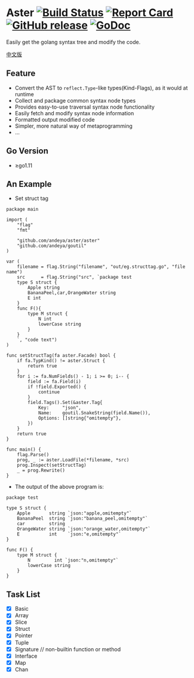 # Aster [![Build Status](https://travis-ci.org/andeya/aster.svg?branch=master)](https://travis-ci.org/andeya/aster) <!-- [![Coverage Status](https://coveralls.io/repos/github/andeya/aster/badge.svg?branch=master)](https://coveralls.io/github/andeya/aster?branch=master) --> [![Report Card](https://goreportcard.com/badge/github.com/andeya/aster)](http://goreportcard.com/report/andeya/aster) [![GitHub release](https://img.shields.io/github/release/andeya/aster.svg)](https://github.com/andeya/aster/releases) [![GoDoc](https://img.shields.io/badge/godoc-reference-blue.svg)](http://godoc.org/github.com/andeya/aster)

Easily get the golang syntax tree and modify the code.

[中文版](./README_ZH.md)

## Feature

- Convert the AST to `reflect.Type`-like types(Kind-Flags), as it would at runtime
- Collect and package common syntax node types
- Provides easy-to-use traversal syntax node functionality
- Easily fetch and modify syntax node information
- Formatted output modified code
- Simpler, more natural way of metaprogramming
- ...

## Go Version

- ≥go1.11

## An Example

- Set struct tag

```golang
package main

import (
	"flag"
	"fmt"

	"github.com/andeya/aster/aster"
	"github.com/andeya/goutil"
)

var (
	filename = flag.String("filename", "out/eg.structtag.go", "file name")
	src      = flag.String("src", `package test
	type S struct {
		Apple string
		BananaPeel,car,OrangeWater string
		E int
	}
	func F(){
		type M struct {
			N int
			lowerCase string
		}
	}
	`, "code text")
)

func setStructTag(fa aster.Facade) bool {
	if fa.TypKind() != aster.Struct {
		return true
	}
	for i := fa.NumFields() - 1; i >= 0; i-- {
		field := fa.Field(i)
		if !field.Exported() {
			continue
		}
		field.Tags().Set(&aster.Tag{
			Key:     "json",
			Name:    goutil.SnakeString(field.Name()),
			Options: []string{"omitempty"},
		})
	}
	return true
}

func main() {
	flag.Parse()
	prog, _ := aster.LoadFile(*filename, *src)
	prog.Inspect(setStructTag)
	_ = prog.Rewrite()
}
```

- The output of the above program is:

```golang
package test

type S struct {
	Apple       string `json:"apple,omitempty"`
	BananaPeel  string `json:"banana_peel,omitempty"`
	car         string
	OrangeWater string `json:"orange_water,omitempty"`
	E           int    `json:"e,omitempty"`
}

func F() {
	type M struct {
		N         int `json:"n,omitempty"`
		lowerCase string
	}
}
```

## Task List

- [x] Basic
- [x] Array
- [x] Slice
- [x] Struct
- [x] Pointer
- [x] Tuple
- [x] Signature // non-builtin function or method
- [x] Interface
- [x] Map
- [x] Chan